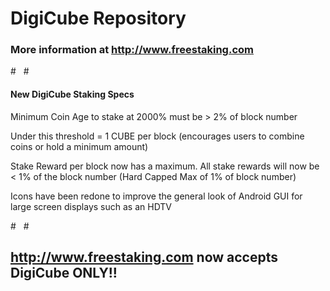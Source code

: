 # DigiCube Repository
### More information at http://www.freestaking.com
#  
#  

#### New DigiCube Staking Specs

Minimum Coin Age to stake at 2000% must be > 2% of block number

Under this threshold = 1 CUBE per block (encourages users to combine coins or hold a minimum amount)

Stake Reward per block now has a maximum. All stake rewards will now be < 1% of the block number (Hard Capped Max of 1% of block number)

Icons have been redone to improve the general look of Android GUI for large screen displays such as an HDTV

#  
#  
## http://www.freestaking.com now accepts DigiCube ONLY!!
